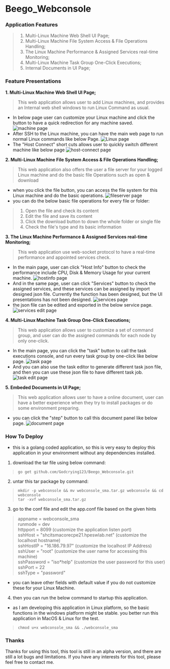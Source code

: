 # Beego_Webconsole ##
### Application Features ###
> 1. Multi-Linux Machine Web Shell UI Page;
> 2. Multi-Linux Machine File System Access & File Operations Handling;
> 3. The Linux Machine Performance & Assigned Services real-time Monitoring;
> 4. Multi-Linux Machine Task Group One-Click Executions;
> 5. Internal Documents in UI Page;
### Feature Presentations ###
**1. Multi-Linux Machine Web Shell UI Page;**
> This web application allows user to add Linux machines, and provides an
Internal web shell windows to run Linux Command as usual.
* In below page user can customize your Linux machine and click the button to
have a quick redirection for any machine saved.
![machine page](Image/machine.jpg)
* After SSH to the Linux machine, you can have the main web page to run normal
Linux commands like below Page.
![Linux page](Image/linux.jpg)
* The "Host Connect" short cuts allows user to quickly switch different machine
like below page
![host-connect page](Image/hostconnect.jpg)

**2. Multi-Linux Machine File System Access & File Operations Handling;**
> This web application also offers the user a file server for your logged
Linux machine and do the basic file Operations such as open & download
* when you click the file button, you can access the file system for this Linux
machine and do the basic operations.
![fileserver page](Image/file.jpg)
* you can do the below basic file operations for every file or folder:
> 1. Open the file and check its content
> 2. Edit the file and save its content
> 3. Click the download button to down the whole folder or single file
> 4. Check the file's type and its basic information

**3. The Linux Machine Performance & Assigned Services real-time Monitoring;**
> This web application use web-socket protocol to have a real-time performance
and appointed services check.
* In the main page, user can click "Host Info" button to check the performance
include CPU, Disk & Memory Usage for your current machine.
![hostinfo page](Image/hostinfo.jpg)
* And in the same page, user can click "Services" button to check the assigned services, and these services can be assigned by import designed json file.
Currently the function has been designed, but the UI presentations has not been designed.
![services page](Image/services.jpg)
* the json file can be edited and exported in the below service page.
![services edit page](Image/service_edit.jpg)

**4. Multi-Linux Machine Task Group One-Click Executions;**
> This web application allows user to customize a set of command group, and user can do the assigned commands for each node by only one-click.
* In the main page, you can click the "task" button to call the task executions
console, and run every task group by one-click like below page.
![task page](Image/task.jpg)
* And you can also use the task editor to generate different task json file, and then you can use these json file to have different task job.
![task edit page](Image/task_edit.jpg)

**5. Embeded Documents in UI Page;**
> This web application allows user to have a online document, user can have a better experience when they try to install packages or do some environment preparing.
* you can click the "step" button to call this document panel like below page.
![document page](Image/document.jpg)

### How To Deploy ###
* this is a golang coded application, so this is very easy to deploy this application in your environment without any dependencies installed.
1. download the tar file using below command:

> `go get github.com/Godcrying123/Beego_Webconsole.git`

2. untar this tar package by command:

> `mkdir -p webconsole && mv webconsole_sma.tar.gz webconsole && cd webconsole`\
> `tar -xvf webconsole_sma.tar.gz`

3. go to the conf file and edit the app.conf file based on the given hints

> appname = webconsole_sma\
> runmode = dev\
> httpport = 8099 (customize the application listen port)\
> sshHost = "shcitsmacorecpe21.hpeswlab.net" (customize the localhost hostname)\
> sshHostIP = "16.186.79.97" (customize the localhost IP Address)\
> sshUser = "root" (customize the user name for accessing this machine)\
> sshPassword = "iso*help" (customize the user password for this user)\
> sshPort = 22\
> sshType = "password"
* you can leave other fields with default value if you do not customize these for your Linux Machine.

4. then you can run the below command to startup this application.
* as I am developing this application in Linux platform, so the basic functions in the windows platform might be stable. you better run this application in MacOS & Linux for the test.

> `chmod u+x webconsole_sma && ./webconsole_sma`

### Thanks ###
Thanks for using this tool, this tool is still in an alpha version, and there are still a lot bugs and limitations. If you have any interests for this tool, please feel free to contact me.
